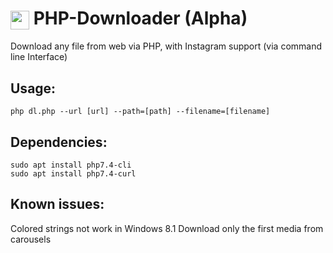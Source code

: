 # <img valign="middle" src="https://www.fepe.org.br/portal/wp-content/uploads/2021/03/cloud-icone-downloads.png" width="30" height="30" /> PHP-Downloader (Alpha)
Download any file from web via PHP, with Instagram support (via command line Interface)

## Usage:

```
php dl.php --url [url] --path=[path] --filename=[filename]
```

## Dependencies:
```
sudo apt install php7.4-cli
sudo apt install php7.4-curl 
```



## Known issues:
Colored strings not work in Windows 8.1
Download only the first media from carousels

